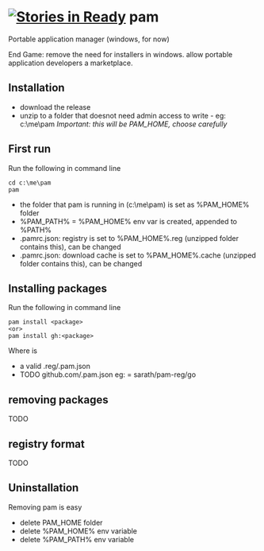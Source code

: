 [![Stories in Ready](https://badge.waffle.io/sarath/pam.png?label=ready&title=Ready)](https://waffle.io/sarath/pam)
pam
===

Portable application manager (windows, for now)


End Game: remove the need for installers in windows. allow portable application developers a marketplace. 

Installation
------------

* download the release
* unzip to a folder that doesnot need admin access to write - eg: c:\me\pam *Important: this will be PAM_HOME, choose carefully*

First run
--------

Run the following in command line

    cd c:\me\pam
    pam

* the folder that pam is running in (c:\me\pam) is set as %PAM_HOME% folder
* %PAM_PATH% = %PAM_HOME% env var is created, appended to %PATH%
* .pamrc.json: registry is set to %PAM_HOME%\.reg (unzipped folder contains this), can be changed
* .pamrc.json: download cache is set to %PAM_HOME%\.cache (unzipped folder contains this), can be changed


Installing packages
--------------

Run the following in command line

    pam install <package>
    <or>
    pam install gh:<package>

Where <package> is

* a valid .reg/<package>.pam.json <or>
* TODO github.com/<package>.pam.json eg: <package> = sarath/pam-reg/go


removing packages
--------------
TODO

registry format
------------
TODO

Uninstallation
--------------
Removing pam is easy

* delete PAM_HOME folder
* delete %PAM_HOME% env variable
* delete %PAM_PATH% env variable
